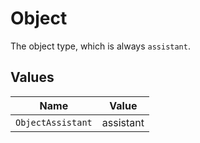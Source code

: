 # Object

The object type, which is always `assistant`.


## Values

| Name              | Value             |
| ----------------- | ----------------- |
| `ObjectAssistant` | assistant         |